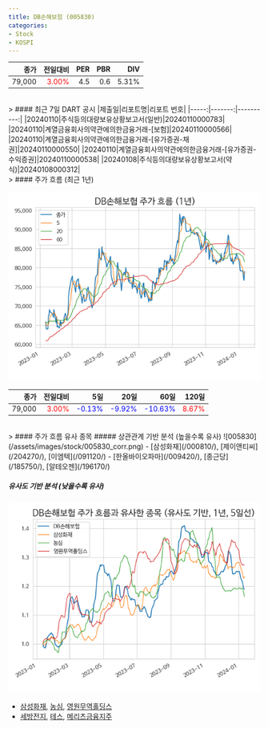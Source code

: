 ```yaml
---
title: DB손해보험 (005830)
categories:
- Stock
- KOSPI
---
```


|종가|전일대비|PER|PBR|DIV|
|---:|-------:|--:|--:|--:|
|79,000|<span style="color: red">3.00%</span>|4.5|0.6|5.31%|

<!-- more -->

<br>
> #### 최근 7일 DART 공시
|제출일|리포트명|리포트 번호|
|-----:|-------:|----------:|
|20240110|주식등의대량보유상황보고서(일반)|20240110000783|
|20240110|계열금융회사의약관에의한금융거래-[보험]|20240110000566|
|20240110|계열금융회사의약관에의한금융거래-[유가증권-채권]|20240110000550|
|20240110|계열금융회사의약관에의한금융거래-[유가증권-수익증권]|20240110000538|
|20240108|주식등의대량보유상황보고서(약식)|20240108000312|

<br>
> #### 주가 흐름 (최근 1년)

![005830](/assets/images/stock/005830.png)

|종가|전일대비|5일|20일|60일|120일|
|---:|-------:|--:|---:|---:|----:|
|79,000|<span style="color: red">3.00%</span>|<span style="color: blue">-0.13%</span>|<span style="color: blue">-9.92%</span>|<span style="color: blue">-10.63%</span>|<span style="color: red">8.67%</span>|

<br>
> #### 주가 흐름 유사 종목
##### 상관관계 기반 분석 (높을수록 유사)
![005830](/assets/images/stock/005830_corr.png)
- [삼성화재](/000810/), [제이앤티씨](/204270/), [이엠텍](/091120/)
- [한올바이오파마](/009420/), [종근당](/185750/), [알테오젠](/196170/)

##### 유사도 기반 분석 (낮을수록 유사)	
![005830](/assets/images/stock/005830_sim.png)
- [삼성화재](/000810/), [농심](/004370/), [영원무역홀딩스](/009970/)
- [세방전지](/004490/), [테스](/095610/), [메리츠금융지주](/138040/)
